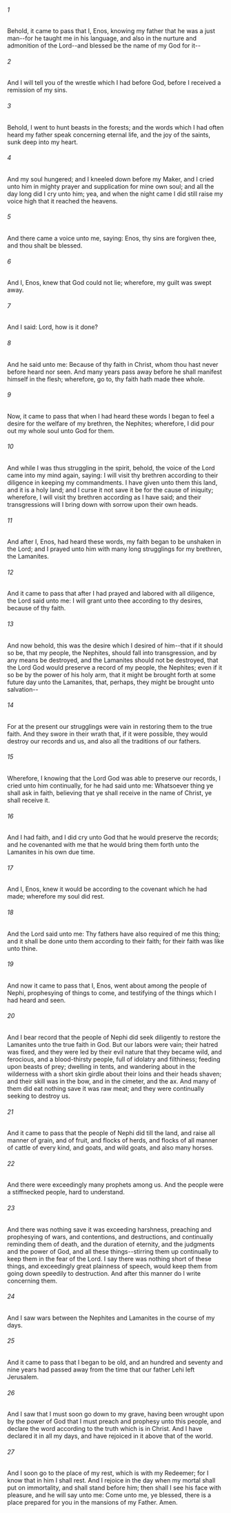 ###### 1
Behold, it came to pass that I, Enos, knowing my father that he was a just man--for he taught me in his language, and also in the nurture and admonition of the Lord--and blessed be the name of my God for it--

###### 2
And I will tell you of the wrestle which I had before God, before I received a remission of my sins.

###### 3
Behold, I went to hunt beasts in the forests; and the words which I had often heard my father speak concerning eternal life, and the joy of the saints, sunk deep into my heart.

###### 4
And my soul hungered; and I kneeled down before my Maker, and I cried unto him in mighty prayer and supplication for mine own soul; and all the day long did I cry unto him; yea, and when the night came I did still raise my voice high that it reached the heavens.

###### 5
And there came a voice unto me, saying: Enos, thy sins are forgiven thee, and thou shalt be blessed.

###### 6
And I, Enos, knew that God could not lie; wherefore, my guilt was swept away.

###### 7
And I said: Lord, how is it done?

###### 8
And he said unto me: Because of thy faith in Christ, whom thou hast never before heard nor seen. And many years pass away before he shall manifest himself in the flesh; wherefore, go to, thy faith hath made thee whole.

###### 9
Now, it came to pass that when I had heard these words I began to feel a desire for the welfare of my brethren, the Nephites; wherefore, I did pour out my whole soul unto God for them.

###### 10
And while I was thus struggling in the spirit, behold, the voice of the Lord came into my mind again, saying: I will visit thy brethren according to their diligence in keeping my commandments. I have given unto them this land, and it is a holy land; and I curse it not save it be for the cause of iniquity; wherefore, I will visit thy brethren according as I have said; and their transgressions will I bring down with sorrow upon their own heads.

###### 11
And after I, Enos, had heard these words, my faith began to be unshaken in the Lord; and I prayed unto him with many long strugglings for my brethren, the Lamanites.

###### 12
And it came to pass that after I had prayed and labored with all diligence, the Lord said unto me: I will grant unto thee according to thy desires, because of thy faith.

###### 13
And now behold, this was the desire which I desired of him--that if it should so be, that my people, the Nephites, should fall into transgression, and by any means be destroyed, and the Lamanites should not be destroyed, that the Lord God would preserve a record of my people, the Nephites; even if it so be by the power of his holy arm, that it might be brought forth at some future day unto the Lamanites, that, perhaps, they might be brought unto salvation--

###### 14
For at the present our strugglings were vain in restoring them to the true faith. And they swore in their wrath that, if it were possible, they would destroy our records and us, and also all the traditions of our fathers.

###### 15
Wherefore, I knowing that the Lord God was able to preserve our records, I cried unto him continually, for he had said unto me: Whatsoever thing ye shall ask in faith, believing that ye shall receive in the name of Christ, ye shall receive it.

###### 16
And I had faith, and I did cry unto God that he would preserve the records; and he covenanted with me that he would bring them forth unto the Lamanites in his own due time.

###### 17
And I, Enos, knew it would be according to the covenant which he had made; wherefore my soul did rest.

###### 18
And the Lord said unto me: Thy fathers have also required of me this thing; and it shall be done unto them according to their faith; for their faith was like unto thine.

###### 19
And now it came to pass that I, Enos, went about among the people of Nephi, prophesying of things to come, and testifying of the things which I had heard and seen.

###### 20
And I bear record that the people of Nephi did seek diligently to restore the Lamanites unto the true faith in God. But our labors were vain; their hatred was fixed, and they were led by their evil nature that they became wild, and ferocious, and a blood-thirsty people, full of idolatry and filthiness; feeding upon beasts of prey; dwelling in tents, and wandering about in the wilderness with a short skin girdle about their loins and their heads shaven; and their skill was in the bow, and in the cimeter, and the ax. And many of them did eat nothing save it was raw meat; and they were continually seeking to destroy us.

###### 21
And it came to pass that the people of Nephi did till the land, and raise all manner of grain, and of fruit, and flocks of herds, and flocks of all manner of cattle of every kind, and goats, and wild goats, and also many horses.

###### 22
And there were exceedingly many prophets among us. And the people were a stiffnecked people, hard to understand.

###### 23
And there was nothing save it was exceeding harshness, preaching and prophesying of wars, and contentions, and destructions, and continually reminding them of death, and the duration of eternity, and the judgments and the power of God, and all these things--stirring them up continually to keep them in the fear of the Lord. I say there was nothing short of these things, and exceedingly great plainness of speech, would keep them from going down speedily to destruction. And after this manner do I write concerning them.

###### 24
And I saw wars between the Nephites and Lamanites in the course of my days.

###### 25
And it came to pass that I began to be old, and an hundred and seventy and nine years had passed away from the time that our father Lehi left Jerusalem.

###### 26
And I saw that I must soon go down to my grave, having been wrought upon by the power of God that I must preach and prophesy unto this people, and declare the word according to the truth which is in Christ. And I have declared it in all my days, and have rejoiced in it above that of the world.

###### 27
And I soon go to the place of my rest, which is with my Redeemer; for I know that in him I shall rest. And I rejoice in the day when my mortal shall put on immortality, and shall stand before him; then shall I see his face with pleasure, and he will say unto me: Come unto me, ye blessed, there is a place prepared for you in the mansions of my Father. Amen.

